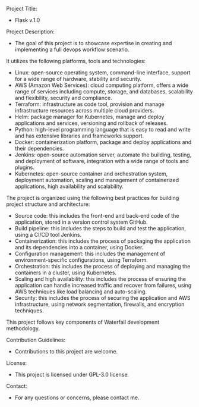 Project Title: 
- Flask v.1.0

Project Description:
- The goal of this project is to showcase expertise in creating and implementing a full devops workflow scenario. 

It utilizes the following platforms, tools and technologies:
- Linux: open-source operating system, command-line interface, support for a wide range of hardware, stability and security.
- AWS (Amazon Web Services): cloud computing platform, offers a wide range of services including compute, storage, and databases, scalability and flexibility, security and compliance.
- Terraform: infrastructure as code tool, provision and manage infrastructure resources across multiple cloud providers.
- Helm: package manager for Kubernetes, manage and deploy applications and services, versioning and rollback of releases.
- Python: high-level programming language that is easy to read and write and has extensive libraries and frameworks support.
- Docker: containerization platform, package and deploy applications and their dependencies.
- Jenkins: open-source automation server, automate the building, testing, and deployment of software, integration with a wide range of tools and plugins.
- Kubernetes: open-source container and orchestration system, deployment automation, scaling and management of containerized applications, high availability and scalability.

The project is organized using the following best practices for building project structure and architecture: 
- Source code: this includes the front-end and back-end code of the application, stored in a version control system GitHub.
- Build pipeline: this includes the steps to build and test the application, using a CI/CD tool Jenkins.
- Containerization: this includes the process of packaging the application and its dependencies into a container, using Docker.
- Configuration management: this includes the management of environment-specific configurations, using Terraform.
- Orchestration: this includes the process of deploying and managing the containers in a cluster, using Kubernetes.
- Scaling and high availability: this includes the process of ensuring the application can handle increased traffic and recover from failures, using AWS techniques like load balancing and auto-scaling.
- Security: this includes the process of securing the application and AWS infrastructure, using network segmentation, firewalls, and encryption techniques.

This project follows key components of Waterfall development methodology.

Contribution Guidelines:
- Contributions to this project are welcome.

License:
- This project is licensed under GPL-3.0 license.

Contact:
- For any questions or concerns, please contact me.
